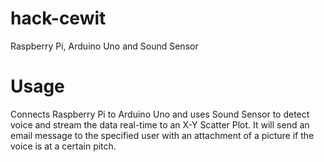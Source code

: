 # hack-cewit
Raspberry Pi, Arduino Uno and Sound Sensor 

# Usage
Connects Raspberry Pi to Arduino Uno and uses Sound Sensor to detect voice and stream the data real-time to an X-Y Scatter Plot. It will send an email message to the specified user with an attachment of a picture if the voice is at a certain pitch. 

